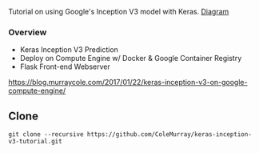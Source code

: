 Tutorial on using Google's Inception V3 model with Keras.
[Diagram](diagram.jpg)

### Overview
* Keras Inception V3 Prediction 
* Deploy on Compute Engine w/ Docker & Google Container Registry
* Flask Front-end Webserver

https://blog.murraycole.com/2017/01/22/keras-inception-v3-on-google-compute-engine/


## Clone

```git clone --recursive https://github.com/ColeMurray/keras-inception-v3-tutorial.git```
